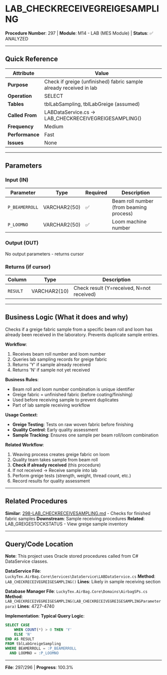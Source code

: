 # LAB_CHECKRECEIVEGREIGESAMPLING

**Procedure Number**: 297 | **Module**: M14 - LAB (MES Module) | **Status**: ✅ ANALYZED

---

## Quick Reference

| Attribute | Value |
|-----------|-------|
| **Purpose** | Check if greige (unfinished) fabric sample already received in lab |
| **Operation** | SELECT |
| **Tables** | tblLabSampling, tblLabGreige (assumed) |
| **Called From** | LABDataService.cs → LAB_CHECKRECEIVEGREIGESAMPLING() |
| **Frequency** | Medium |
| **Performance** | Fast |
| **Issues** | None |

---

## Parameters

### Input (IN)

| Parameter | Type | Required | Description |
|-----------|------|----------|-------------|
| `P_BEAMERROLL` | VARCHAR2(50) | ✅ | Beam roll number (from beaming process) |
| `P_LOOMNO` | VARCHAR2(50) | ✅ | Loom machine number |

### Output (OUT)

No output parameters - returns cursor

### Returns (if cursor)

| Column | Type | Description |
|--------|------|-------------|
| `RESULT` | VARCHAR2(10) | Check result (Y=received, N=not received) |

---

## Business Logic (What it does and why)

Checks if a greige fabric sample from a specific beam roll and loom has already been received in the laboratory. Prevents duplicate sample entries.

**Workflow**:
1. Receives beam roll number and loom number
2. Queries lab sampling records for greige fabric
3. Returns 'Y' if sample already received
4. Returns 'N' if sample not yet received

**Business Rules**:
- Beam roll and loom number combination is unique identifier
- Greige fabric = unfinished fabric (before coating/finishing)
- Used before receiving sample to prevent duplicates
- Part of lab sample receiving workflow

**Usage Context**:
- **Greige Testing**: Tests on raw woven fabric before finishing
- **Quality Control**: Early quality assessment
- **Sample Tracking**: Ensures one sample per beam roll/loom combination

**Related Workflow**:
1. Weaving process creates greige fabric on loom
2. Quality team takes sample from beam roll
3. **Check if already received** (this procedure)
4. If not received → Receive sample into lab
5. Perform greige tests (strength, weight, thread count, etc.)
6. Record results for quality assessment

---

## Related Procedures

**Similar**: [298-LAB_CHECKRECEIVESAMPLING.md](./298-LAB_CHECKRECEIVESAMPLING.md) - Checks for finished fabric samples
**Downstream**: Sample receiving procedures
**Related**: LAB_GREIGESTOCKSTATUS - View greige sample inventory

---

## Query/Code Location

**Note**: This project uses Oracle stored procedures called from C# DataService classes.

**DataService File**: `LuckyTex.AirBag.Core\Services\DataService\LABDataService.cs`
**Method**: `LAB_CHECKRECEIVEGREIGESAMPLING()`
**Lines**: Likely in sample receiving section

**Database Manager File**: `LuckyTex.AirBag.Core\Domains\AirbagSPs.cs`
**Method**: `LAB_CHECKRECEIVEGREIGESAMPLING(LAB_CHECKRECEIVEGREIGESAMPLINGParameter para)`
**Lines**: 4727-4740

**Implementation**:
**Typical Query Logic**:
```sql
SELECT CASE
    WHEN COUNT(*) > 0 THEN 'Y'
    ELSE 'N'
END AS RESULT
FROM tblLabGreigeSampling
WHERE BEAMERROLL = :P_BEAMERROLL
  AND LOOMNO = :P_LOOMNO
```

---

**File**: 297/296 | **Progress**: 100.3%
